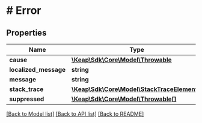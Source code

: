# # Error

## Properties

Name | Type | Description | Notes
------------ | ------------- | ------------- | -------------
**cause** | [**\Keap\Sdk\Core\Model\Throwable**](Throwable.md) |  | [optional]
**localized_message** | **string** |  | [optional]
**message** | **string** |  | [optional]
**stack_trace** | [**\Keap\Sdk\Core\Model\StackTraceElement[]**](StackTraceElement.md) |  | [optional]
**suppressed** | [**\Keap\Sdk\Core\Model\Throwable[]**](Throwable.md) |  | [optional]

[[Back to Model list]](../../README.md#models) [[Back to API list]](../../README.md#endpoints) [[Back to README]](../../README.md)
